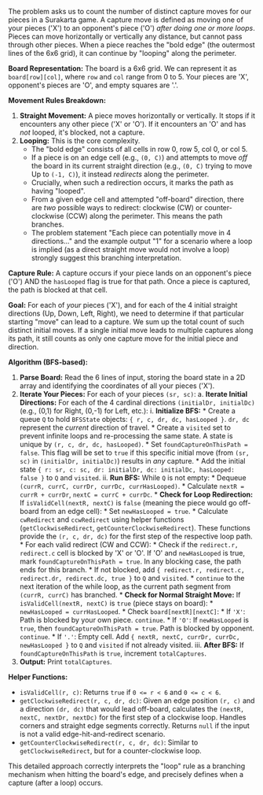 The problem asks us to count the number of distinct capture moves for our pieces in a Surakarta game. A capture move is defined as moving one of your pieces ('X') to an opponent's piece ('O') *after doing one or more loops*. Pieces can move horizontally or vertically any distance, but cannot pass through other pieces. When a piece reaches the "bold edge" (the outermost lines of the 6x6 grid), it can continue by "looping" along the perimeter.

**Board Representation:**
The board is a 6x6 grid. We can represent it as `board[row][col]`, where `row` and `col` range from 0 to 5.
Your pieces are 'X', opponent's pieces are 'O', and empty squares are '.'.

**Movement Rules Breakdown:**

1.  **Straight Movement:** A piece moves horizontally or vertically. It stops if it encounters any other piece ('X' or 'O'). If it encounters an 'O' and has *not* looped, it's blocked, not a capture.
2.  **Looping:** This is the core complexity.
    *   The "bold edge" consists of all cells in row 0, row 5, col 0, or col 5.
    *   If a piece is on an edge cell (e.g., `(0, C)`) and attempts to move *off* the board in its current straight direction (e.g., `(0, C)` trying to move Up to `(-1, C)`), it instead *redirects* along the perimeter.
    *   Crucially, when such a redirection occurs, it marks the path as having "looped".
    *   From a given edge cell and attempted "off-board" direction, there are *two* possible ways to redirect: clockwise (CW) or counter-clockwise (CCW) along the perimeter. This means the path branches.
    *   The problem statement "Each piece can potentially move in 4 directions..." and the example output "1" for a scenario where a loop is implied (as a direct straight move would not involve a loop) strongly suggest this branching interpretation.

**Capture Rule:**
A capture occurs if your piece lands on an opponent's piece ('O') AND the `hasLooped` flag is true for that path. Once a piece is captured, the path is blocked at that cell.

**Goal:**
For each of *your* pieces ('X'), and for each of the 4 initial straight directions (Up, Down, Left, Right), we need to determine if that particular starting "move" can lead to a capture. We sum up the total count of such distinct initial moves. If a single initial move leads to multiple captures along its path, it still counts as only one capture move for the initial piece and direction.

**Algorithm (BFS-based):**

1.  **Parse Board:** Read the 6 lines of input, storing the board state in a 2D array and identifying the coordinates of all your pieces ('X').
2.  **Iterate Your Pieces:** For each of your pieces `(sr, sc)`:
    a.  **Iterate Initial Directions:** For each of the 4 cardinal directions `(initialDr, initialDc)` (e.g., (0,1) for Right, (0,-1) for Left, etc.):
        i.  **Initialize BFS:**
            *   Create a queue `Q` to hold `BFSState` objects: `{ r, c, dr, dc, hasLooped }`. `dr, dc` represent the *current* direction of travel.
            *   Create a `visited` set to prevent infinite loops and re-processing the same state. A state is unique by `(r, c, dr, dc, hasLooped)`.
            *   Set `foundCaptureOnThisPath = false`. This flag will be set to `true` if this specific initial move (from `(sr, sc)` in `(initialDr, initialDc)`) results in *any* capture.
            *   Add the initial state `{ r: sr, c: sc, dr: initialDr, dc: initialDc, hasLooped: false }` to `Q` and `visited`.
        ii. **Run BFS:** While `Q` is not empty:
            *   Dequeue `(currR, currC, currDr, currDc, currHasLooped)`.
            *   Calculate `nextR = currR + currDr`, `nextC = currC + currDc`.
            *   **Check for Loop Redirection:** If `isValidCell(nextR, nextC)` is `false` (meaning the piece would go off-board from an edge cell):
                *   Set `newHasLooped = true`.
                *   Calculate `cwRedirect` and `ccwRedirect` using helper functions (`getClockwiseRedirect`, `getCounterClockwiseRedirect`). These functions provide the `(r, c, dr, dc)` for the first step of the respective loop path.
                *   For each valid redirect (CW and CCW):
                    *   Check if the `redirect.r, redirect.c` cell is blocked by 'X' or 'O'. If 'O' and `newHasLooped` is true, mark `foundCaptureOnThisPath = true`. In any blocking case, the path ends for this branch.
                    *   If not blocked, add `{ redirect.r, redirect.c, redirect.dr, redirect.dc, true }` to `Q` and `visited`.
                *   `continue` to the next iteration of the while loop, as the current path segment from `(currR, currC)` has branched.
            *   **Check for Normal Straight Move:** If `isValidCell(nextR, nextC)` is `true` (piece stays on board):
                *   `newHasLooped = currHasLooped`.
                *   Check `board[nextR][nextC]`:
                    *   If `'X'`: Path is blocked by your own piece. `continue`.
                    *   If `'O'`: If `newHasLooped` is `true`, then `foundCaptureOnThisPath = true`. Path is blocked by opponent. `continue`.
                    *   If `'.'`: Empty cell. Add `{ nextR, nextC, currDr, currDc, newHasLooped }` to `Q` and `visited` if not already visited.
        iii. **After BFS:** If `foundCaptureOnThisPath` is `true`, increment `totalCaptures`.
3.  **Output:** Print `totalCaptures`.

**Helper Functions:**
*   `isValidCell(r, c)`: Returns `true` if `0 <= r < 6` and `0 <= c < 6`.
*   `getClockwiseRedirect(r, c, dr, dc)`: Given an edge position `(r, c)` and a direction `(dr, dc)` that would lead off-board, calculates the `(nextR, nextC, nextDr, nextDc)` for the first step of a clockwise loop. Handles corners and straight edge segments correctly. Returns `null` if the input is not a valid edge-hit-and-redirect scenario.
*   `getCounterClockwiseRedirect(r, c, dr, dc)`: Similar to `getClockwiseRedirect`, but for a counter-clockwise loop.

This detailed approach correctly interprets the "loop" rule as a branching mechanism when hitting the board's edge, and precisely defines when a capture (after a loop) occurs.